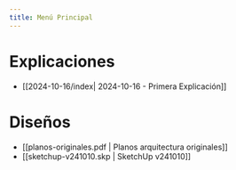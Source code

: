 ```yaml
---
title: Menú Principal
---
```


# Explicaciones

- [[2024-10-16/index| 2024-10-16 - Primera Explicación]]
# Diseños

- [[planos-originales.pdf | Planos arquitectura originales]]
- [[sketchup-v241010.skp | SketchUp v241010]]